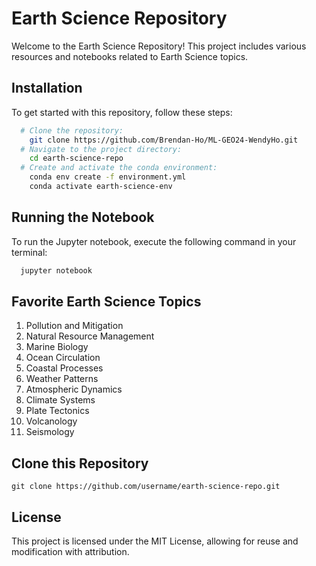 # Earth Science Repository

Welcome to the Earth Science Repository! This project includes various resources and notebooks related to Earth Science topics.

## Installation

To get started with this repository, follow these steps:

   ```bash
     # Clone the repository:
       git clone https://github.com/Brendan-Ho/ML-GEO24-WendyHo.git
     # Navigate to the project directory:
       cd earth-science-repo
     # Create and activate the conda environment:
       conda env create -f environment.yml
       conda activate earth-science-env
```
## Running the Notebook

  To run the Jupyter notebook, execute the following command in your terminal:

```bash
  jupyter notebook
```
## Favorite Earth Science Topics
1. Pollution and Mitigation  
2. Natural Resource Management  
3. Marine Biology  
4. Ocean Circulation  
5. Coastal Processes  
6. Weather Patterns  
7. Atmospheric Dynamics  
8. Climate Systems  
9. Plate Tectonics  
10. Volcanology  
11. Seismology

## Clone this Repository
`git clone https://github.com/username/earth-science-repo.git
`
## License
This project is licensed under the MIT License, allowing for reuse and modification with attribution.
